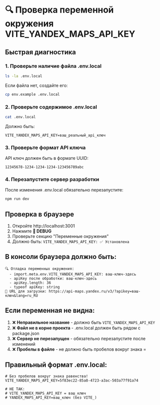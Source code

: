# 🔍 Проверка переменной окружения VITE_YANDEX_MAPS_API_KEY

## Быстрая диагностика

### 1. Проверьте наличие файла .env.local
```bash
ls -la .env.local
```
Если файла нет, создайте его:
```bash
cp env.example .env.local
```

### 2. Проверьте содержимое .env.local
```bash
cat .env.local
```
Должно быть:
```
VITE_YANDEX_MAPS_API_KEY=ваш_реальный_api_ключ
```

### 3. Проверьте формат API ключа
API ключ должен быть в формате UUID:
```
12345678-1234-1234-1234-123456789abc
```

### 4. Перезапустите сервер разработки
После изменения .env.local обязательно перезапустите:
```bash
npm run dev
```

## Проверка в браузере

1. Откройте http://localhost:3001
2. Нажмите **🐛 DEBUG** 
3. Проверьте секцию "Переменные окружения"
4. Должно быть: `VITE_YANDEX_MAPS_API_KEY: ✅ Установлена`

## В консоли браузера должно быть:

```
🔍 Отладка переменных окружения:
  - import.meta.env.VITE_YANDEX_MAPS_API_KEY: ваш-ключ-здесь
  - apiKey после обработки: ваш-ключ-здесь
  - apiKey.length: 36
  - typeof apiKey: string
🔗 URL для загрузки: https://api-maps.yandex.ru/v3/?apikey=ваш-ключ&lang=ru_RU
```

## Если переменная не видна:

1. ❌ **Неправильное название** - должно быть `VITE_YANDEX_MAPS_API_KEY`
2. ❌ **Файл не в корне проекта** - .env.local должен быть рядом с package.json
3. ❌ **Сервер не перезапущен** - обязательно перезапустите после изменений
4. ❌ **Пробелы в файле** - не должно быть пробелов вокруг знака =

## Правильный формат .env.local:
```
# Без пробелов вокруг знака равенства!
VITE_YANDEX_MAPS_API_KEY=5f83ec22-85a8-4723-a3ac-503a77f91a74

# НЕ ТАК:
# VITE_YANDEX_MAPS_API_KEY = ваш_ключ
# YANDEX_MAPS_API_KEY=ваш_ключ (без VITE_)
```
